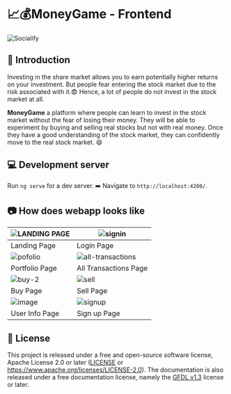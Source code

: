 # 📈💰MoneyGame - Frontend 
![Socialify](https://socialify.git.ci/agg-shambhavi/MoneyGame-Frontend/image?font=Raleway&language=1&owner=1&pattern=Circuit%20Board&theme=Light)

## 🙋 Introduction
Investing in the share market allows you to earn potentially higher returns on your investment. But people fear entering the stock market due to the risk associated with it.😨 Hence, a lot of people do not invest in the stock market at all.

<b> MoneyGame</b> a platform where people can learn to invest in the stock market without the fear of losing their money. They will be able to experiment by buying and selling real stocks but not with real money. Once they have a good understanding of the stock market, they can confidently move to the real stock market. 😄

## 💻 Development server

Run `ng serve` for a dev server. ➡️ Navigate to `http://localhost:4200/`. 

## 📷 How does webapp looks like
|   ![LANDING PAGE](https://user-images.githubusercontent.com/48705124/129231956-0b5ffa48-380c-458d-b472-869efc3e149e.png)| ![signin](https://user-images.githubusercontent.com/48705124/129232187-e01c389e-c648-4704-a5d4-083fc7d727ff.png)  |
|---|---|
|  Landing Page | Login Page  |
|  ![pofolio](https://user-images.githubusercontent.com/48705124/129232399-56eb06d8-c8bb-42ab-a44a-0e40ef58c31c.png) | ![all-transactions](https://user-images.githubusercontent.com/48705124/129232489-7ff3f24a-c9e8-49ee-9856-6c1e4dd1994e.png)  |
|   Portfolio Page|  All Transactions Page |
|  ![buy-2](https://user-images.githubusercontent.com/48705124/129232775-9edb2164-a92e-449a-ae53-4f67c7b85eaf.png)| ![sell](https://user-images.githubusercontent.com/48705124/129232878-7a2e9b4d-d648-4d40-a5d6-86d91bf70b28.png)|
|  Buy Page | Sell Page  |
|  ![image](https://user-images.githubusercontent.com/48705124/129234210-27f06d69-b485-4a81-8ac9-0bdf29611644.png)|![signup](https://user-images.githubusercontent.com/48705124/129234389-5259528b-e60f-4ac6-ac66-bc6eb32f4c8a.png)|
| User Info Page  | Sign up Page  |

## 📜 License
This project is released under a free and open-source software license, Apache License 2.0 or later ([LICENSE](LICENSE) or https://www.apache.org/licenses/LICENSE-2.0). The documentation is also released under a free documentation license, namely the [GFDL v1.3](https://www.gnu.org/licenses/fdl-1.3.en.html) license or later.
